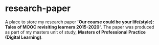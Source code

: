# research-paper
A place to store my research paper **'Our course could be your life(style): Tales of MOOC revisiting learners 2015-2020'**. The paper was produced as part of my masters unit of study, **Masters of Professional Practice (Digital Learning)**.
